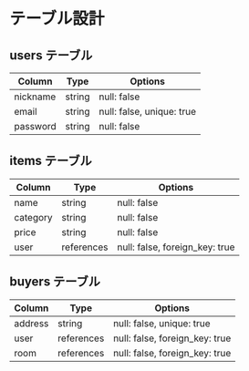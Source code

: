 # テーブル設計

## users テーブル

| Column             | Type   | Options     |
| ------------------ | ------ | ----------- |
| nickname           | string | null: false |
| email              | string | null: false, unique: true |
| password           | string | null: false |

## items テーブル

| Column | Type   | Options     |
| ------ | ------ | ----------- |
| name   | string | null: false |
| category   | string | null: false |
| price   | string | null: false |
| user   | references | null: false, foreign_key: true |

## buyers テーブル

| Column | Type       | Options                        |
| ------ | ---------- | ------------------------------ |
| address   | string | null: false, unique: true|
| user   | references | null: false, foreign_key: true |
| room   | references | null: false, foreign_key: true |

